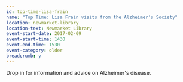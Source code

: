 ```yaml
---
id: top-time-lisa-frain
name: "Top Time: Lisa Frain visits from the Alzheimer's Society"
location: newmarket-library
location-text: Newmarket Library
event-start-date: 2017-02-09
event-start-time: 1430
event-end-time: 1530
event-category: older
breadcrumb: y
---
```


Drop in for information and advice on Alzheimer's disease.
